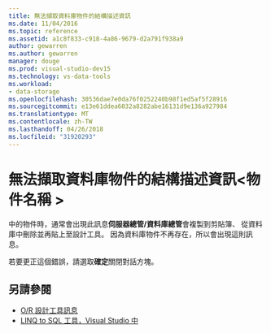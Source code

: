 ```yaml
---
title: 無法擷取資料庫物件的結構描述資訊
ms.date: 11/04/2016
ms.topic: reference
ms.assetid: a1c8f833-c918-4a86-9679-d2a791f938a9
author: gewarren
ms.author: gewarren
manager: douge
ms.prod: visual-studio-dev15
ms.technology: vs-data-tools
ms.workload:
- data-storage
ms.openlocfilehash: 30536dae7e0da76f0252240b98f1ed5af5f28916
ms.sourcegitcommit: e13e61ddea6032a8282abe16131d9e136a927984
ms.translationtype: MT
ms.contentlocale: zh-TW
ms.lasthandoff: 04/26/2018
ms.locfileid: "31920293"
---
```

# <a name="could-not-retrieve-schema-information-for-database-object-object-name"></a>無法擷取資料庫物件的結構描述資訊\<物件名稱 >

中的物件時，通常會出現此訊息**伺服器總管/資料庫總管**會複製到剪貼簿、 從資料庫中刪除並再貼上至設計工具。 因為資料庫物件不再存在，所以會出現這則訊息。

若要更正這個錯誤，請選取**確定**關閉對話方塊。

## <a name="see-also"></a>另請參閱

- [O/R 設計工具訊息](../data-tools/o-r-designer-messages.md)
- [LINQ to SQL 工具，Visual Studio 中](../data-tools/linq-to-sql-tools-in-visual-studio2.md)